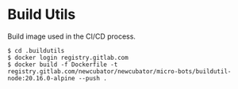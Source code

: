 # Build Utils

Build image used in the CI/CD process.

```
$ cd .buildutils
$ docker login registry.gitlab.com
$ docker build -f Dockerfile -t registry.gitlab.com/newcubator/newcubator/micro-bots/buildutil-node:20.16.0-alpine --push .
```
